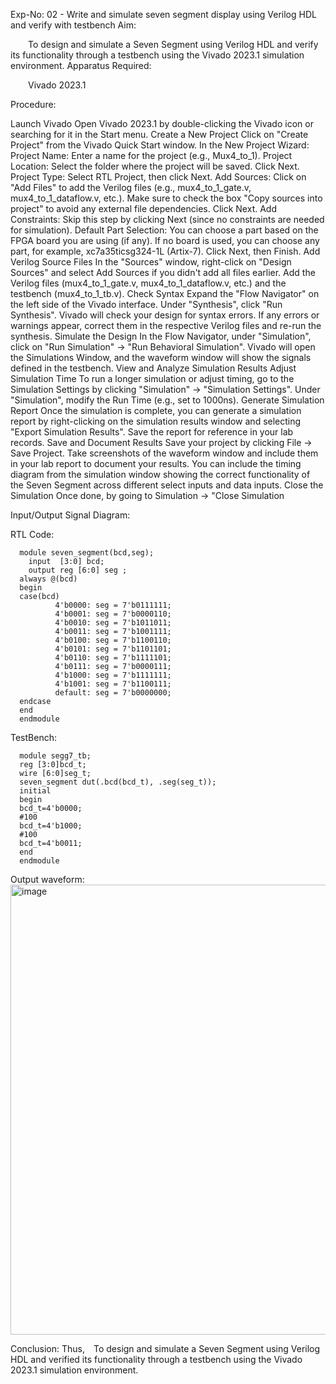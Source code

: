Exp-No: 02 - Write and simulate seven segment display using Verilog HDL and verify with testbench
Aim:

  To design and simulate a Seven Segment using Verilog HDL and verify its functionality through a testbench using the Vivado 2023.1 simulation environment.
Apparatus Required:

  Vivado 2023.1

Procedure:


Launch Vivado Open Vivado 2023.1 by double-clicking the Vivado icon or searching for it in the Start menu.
Create a New Project Click on "Create Project" from the Vivado Quick Start window. In the New Project Wizard: Project Name: Enter a name for the project (e.g., Mux4_to_1). Project Location: Select the folder where the project will be saved. Click Next. Project Type: Select RTL Project, then click Next. Add Sources: Click on "Add Files" to add the Verilog files (e.g., mux4_to_1_gate.v, mux4_to_1_dataflow.v, etc.). Make sure to check the box "Copy sources into project" to avoid any external file dependencies. Click Next. Add Constraints: Skip this step by clicking Next (since no constraints are needed for simulation). Default Part Selection: You can choose a part based on the FPGA board you are using (if any). If no board is used, you can choose any part, for example, xc7a35ticsg324-1L (Artix-7). Click Next, then Finish.
Add Verilog Source Files In the "Sources" window, right-click on "Design Sources" and select Add Sources if you didn't add all files earlier. Add the Verilog files (mux4_to_1_gate.v, mux4_to_1_dataflow.v, etc.) and the testbench (mux4_to_1_tb.v).
Check Syntax Expand the "Flow Navigator" on the left side of the Vivado interface. Under "Synthesis", click "Run Synthesis". Vivado will check your design for syntax errors. If any errors or warnings appear, correct them in the respective Verilog files and re-run the synthesis.
Simulate the Design In the Flow Navigator, under "Simulation", click on "Run Simulation" → "Run Behavioral Simulation". Vivado will open the Simulations Window, and the waveform window will show the signals defined in the testbench.
View and Analyze Simulation Results 
Adjust Simulation Time To run a longer simulation or adjust timing, go to the Simulation Settings by clicking "Simulation" → "Simulation Settings". Under "Simulation", modify the Run Time (e.g., set to 1000ns).
Generate Simulation Report Once the simulation is complete, you can generate a simulation report by right-clicking on the simulation results window and selecting "Export Simulation Results". Save the report for reference in your lab records.
Save and Document Results Save your project by clicking File → Save Project. Take screenshots of the waveform window and include them in your lab report to document your results. You can include the timing diagram from the simulation window showing the correct functionality of the Seven Segment across different select inputs and data inputs.
Close the Simulation Once done, by going to Simulation → "Close Simulation

Input/Output Signal Diagram:

RTL Code:
```
  module seven_segment(bcd,seg);
    input  [3:0] bcd;       
    output reg [6:0] seg ;     
  always @(bcd)
  begin
  case(bcd)
          4'b0000: seg = 7'b0111111; 
          4'b0001: seg = 7'b0000110; 
          4'b0010: seg = 7'b1011011; 
          4'b0011: seg = 7'b1001111; 
          4'b0100: seg = 7'b1100110; 
          4'b0101: seg = 7'b1101101; 
          4'b0110: seg = 7'b1111101; 
          4'b0111: seg = 7'b0000111; 
          4'b1000: seg = 7'b1111111; 
          4'b1001: seg = 7'b1100111; 
          default: seg = 7'b0000000; 
  endcase
  end
  endmodule
```
TestBench:
```
  module segg7_tb;
  reg [3:0]bcd_t;
  wire [6:0]seg_t;
  seven_segment dut(.bcd(bcd_t), .seg(seg_t));
  initial
  begin
  bcd_t=4'b0000;
  #100
  bcd_t=4'b1000;
  #100
  bcd_t=4'b0011;
  end
  endmodule
```
Output waveform:
  <img width="1280" height="720" alt="image" src="https://github.com/user-attachments/assets/b457c11f-d2ad-4bb8-b1bf-f3e72e097a9c" />


Conclusion:
Thus, To design and simulate a Seven Segment using Verilog HDL and verified its functionality through a testbench using the Vivado 2023.1 simulation environment.
